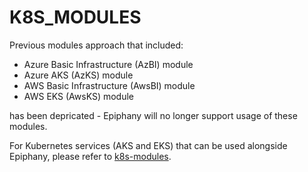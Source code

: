 # K8S_MODULES

Previous modules approach that included:
* Azure Basic Infrastructure (AzBI) module
* Azure AKS (AzKS) module
* AWS Basic Infrastructure (AwsBI) module
* AWS EKS (AwsKS) module

has been depricated - Epiphany will no longer support usage of these modules.

For Kubernetes services (AKS and EKS) that can be used alongside Epiphany, please refer to [k8s-modules](https://github.com/hitachienergy/k8s-modules).
